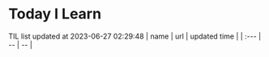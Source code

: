 # Today I Learn 
TIL list updated at 2023-06-27 02:29:48
| name | url | updated time |
| :--- | -- | -- |
